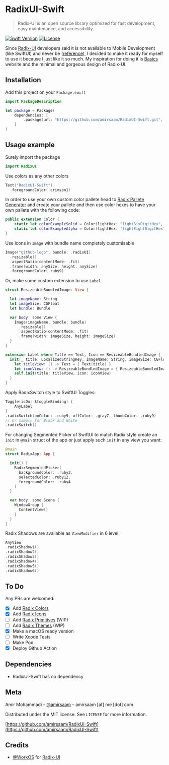 # RadixUI-Swift
> Radix-UI is an open source library optimized for fast development, easy maintenance, and accessibility.

[![Swift Version][swift-image]][swift-url]
[![License][license-image]][license-url]

Since [Radix-UI](https://www.radix-ui.com) developers said it is not available to Mobile Development (like SwiftUI) and never be ([reference](https://github.com/radix-ui/themes/issues/522)), I decided to make it ready for myself to use it because I just like it so much.
My inspiration for doing it is [Basics](https://swiftuibasics.com) website and the minimal and gorgeous design of Radix-UI.

## Installation

Add this project on your `Package.swift`

```swift
import PackageDescription

let package = Package(
    dependencies: [
        .package(url: "https://github.com/amirsaam/RadixUI-Swift.git", from: "0.8.00"),
    ]
)
```

## Usage example


Surely import the package
```swift
import RadixUI
```

Use colors as any other colors
```swift
Text("RadixUI-Swift")
  .foregroundColor(.crimson1)
```

In order to use your own custom color pallete head to [Radix Pallete Generator](https://www.radix-ui.com/colors/custom) and create your pallete and then use color hexes to have your own pallete with the following code:
```swift
public extension Color {
    static let colorExampleSolid = Color(lightHex: "lightSixDigitHex", darkHex: "darkSixDigitHex")
    static let colorExampleAlpha = Color(lightHex: "lightEightDigitHex", darkHex: "darkEightDigitHex")
}
```

Use icons in `Image` with bundle name completely customisable
```swift
Image("github-logo", bundle: .radixUI)
  .resizable()
  .aspectRatio(contentMode: .fit)
  .frame(width: anySize, height: anySize)
  .foregroundColor(.ruby9)
```
Or, make some custom extension to use `Label`
```swift
struct ResizeableBundledImage: View {

  let imageName: String
  let imageSize: CGFloat
  let bundle: Bundle

  var body: some View {
    Image(imageName, bundle: bundle)
      .resizable()
      .aspectRatio(contentMode: .fit)
      .frame(width: imageSize, height: imageSize)
  }
}

extension Label where Title == Text, Icon == ResizeableBundledImage {
  init(_ title: LocalizedStringKey, imageName: String, imageSize: CGFloat, bundle: Bundle) {
    let titleView: () -> Text = { Text(title) }
    let iconView: () -> ResizeableBundledImage = { ResizeableBundledImage(imageName: imageName, imageSize: imageSize, bundle: bundle) }
    self.init(title: titleView, icon: iconView)
  }
}
```
Apply RadixSwitch style to SwiftUI Toggles:
```swift
Toggle(isOn: $toggleBinding) {
    AnyLabel
}
.radixSwitch(onColor: .ruby9, offColor: .gray7, thumbColor: .ruby9)
// Or simply for Black and White
.radixSwitch()
```
For changing Segmented Picker of SwiftUI to match Radix style create an `init` in `@main` struct of the app or just apply such `init` in any view you want: 
```swift
@main
struct RadixApp: App {

  init() {
    RadixSegmentedPicker(
      backgroundColor: .ruby3,
      selectedColor: .ruby12,
      foregroundColor: .ruby4
    )
  }

  var body: some Scene {
    WindowGroup {
      ContentView()
    }
  }
}
```
Radix Shadows are available as `ViewModifier` in 6 level:
```swift
AnyView
.radixShadow1()
.radixShadow2()
.radixShadow3()
.radixShadow4()
.radixShadow5()
.radixShadow6()
```

## To Do

Any PRs are welcomed:
- [x] Add [Radix Colors](https://github.com/radix-ui/colors)
- [x] Add [Radix Icons](https://github.com/radix-ui/icons)
- [ ] Add [Radix Primitives](https://github.com/radix-ui/primitives) (WIP)
- [ ] Add [Radix Themes](https://github.com/radix-ui/themes) (WIP)
- [x] Make a macOS ready version
- [ ] Write Xcode Tests
- [ ] Make Pod
- [x] Deploy Github Action

## Dependencies 

- RadixUI-Swift has no dependency

## Meta

Amir Mohammadi – [@amirsaam](https://twitter.com/amirsaam) – amirsaam [at] me [dot] com

Distributed under the MIT license. See ``LICENSE`` for more information.

[https://github.com/amirsaam/RadixUI-Swift](https://github.com/amirsaam/RadixUI-Swift)

## Credits

- [@WorkOS](https://github.com/workos) for [Radix-UI](https://github.com/radix-ui)

[swift-image]:https://img.shields.io/badge/swift-5.4-orange.svg
[swift-url]: https://swift.org/
[license-image]: https://img.shields.io/badge/License-MIT-blue.svg
[license-url]: LICENSE

